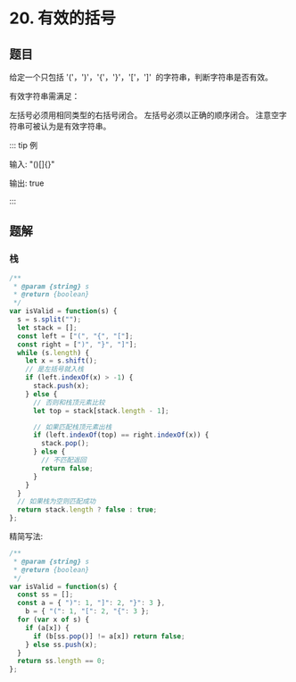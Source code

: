# 20. 有效的括号

## 题目

给定一个只包括 '('，')'，'{'，'}'，'['，']'  的字符串，判断字符串是否有效。

有效字符串需满足：

左括号必须用相同类型的右括号闭合。
左括号必须以正确的顺序闭合。
注意空字符串可被认为是有效字符串。

::: tip 例

输入: "()[]{}"

输出: true

:::

## 题解

### 栈

```js
/**
 * @param {string} s
 * @return {boolean}
 */
var isValid = function(s) {
  s = s.split("");
  let stack = [];
  const left = ["(", "{", "["];
  const right = [")", "}", "]"];
  while (s.length) {
    let x = s.shift();
    // 是左括号就入栈
    if (left.indexOf(x) > -1) {
      stack.push(x);
    } else {
      // 否则和栈顶元素比较
      let top = stack[stack.length - 1];

      // 如果匹配栈顶元素出栈
      if (left.indexOf(top) == right.indexOf(x)) {
        stack.pop();
      } else {
        // 不匹配返回
        return false;
      }
    }
  }
  // 如果栈为空则匹配成功
  return stack.length ? false : true;
};
```

精简写法:

```js
/**
 * @param {string} s
 * @return {boolean}
 */
var isValid = function(s) {
  const ss = [];
  const a = { ")": 1, "]": 2, "}": 3 },
    b = { "(": 1, "[": 2, "{": 3 };
  for (var x of s) {
    if (a[x]) {
      if (b[ss.pop()] != a[x]) return false;
    } else ss.push(x);
  }
  return ss.length == 0;
};
```
